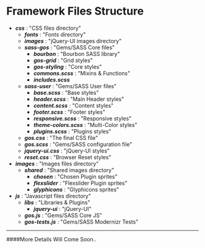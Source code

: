 Framework Files Structure
===

* **_css_** : "CSS files directory"
	+ **_fonts_** : "Fonts directory"
	+ **_images_** : "jQuery-UI images directory"
	+ **_sass-gos_** : "Gems/SASS Core files"
		- **_bourbon_** : "Bourbon SASS library"
		- **_gos-grid_** : "Grid styles"
		- **_gos-styling_** : "Core styles"
		- **_commons.scss_** : "Mixins & Functions"
		- **_includes.scss_**
	+ **_sass-user_** : "Gems/SASS User files"
		- **_base.scss_** : "Base styles"
		- **_header.scss_** : "Main Header styles"
		- **_content.scss_** : "Content styles"
		- **_footer.scss_** : "Footer styles"
		- **_responsive.scss_** : "Responsive styles"
		- **_theme-colors.scss_** : "Multi-Color styles"
		- **_plugins.scss_** : "Plugins styles"
	+ **_gos.css_** : "The final CSS file"
	+ **_gos.scss_** : "Gems/SASS configuration file"
	+ **_jquery-ui.css_** : "jQuery-UI styles"
	+ **_reset.css_** : "Browser Reset styles"
* **_images_** : "Images files directory"
	+ **_shared_** : "Shared images directory"
		- **_chosen_** : "Chosen Plugin sprites"
		- **_flexslider_** : "Flexslider Plugin sprites"
		- **_glyphicons_** : "Glyphicons sprites"
* **_js_** : "Javascript files directory"
	+ **_libs_** : "Libraries & Plugins"
		- **_jquery-ui_** : "jQuery-UI"
	+ **_gos.js_** : "Gems/SASS Core JS"
	+ **_gos-tests.js_** : "Gems/SASS Modernizr Tests"

- - -
	
####More Details Will Come Soon..
